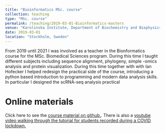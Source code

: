 ```yaml
---
title: "Bioinformatics MSc. course"
collection: teaching
type: "MSc. course"
permalink: /teaching/2019-03-01-Bioinformatics-masters
venue: "Karolinska Institute, Department of Biochemistry and Biophysics"
date: 2019-03-01
location: "Stockholm, Sweden"
---
```


From 2019 until 2021 I was involved as a teacher in the Bionformatics course for the MSc. Biomedical Sciences program. During this time I taught different subjects including sequence alignment, phylogeny, simple -omics analysis and protein visualization. During this time together with with Ian Hofecker I helped redesign the practical side of the course, introducing a python based introduction to programming and modern data analysis skills. In particular I designed the scRNA-seq analysis practical

Online materials
======
Click here to see the <u><a href="https://github.com/Intertangler/bioinformatics_stockholm">course material on github</a>.</u>. There is also a <u><a href="https://www.youtube.com/watch?v=YIyG9PsnMi4&t=13s">youtube video walking through the tutorial for students recorded during a COVID lockdown</a>.</u>
